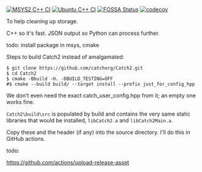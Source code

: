 [![MSYS2 C++ CI](https://github.com/ployt0/DupeFinder/actions/workflows/msys2-cpp.yml/badge.svg)](https://github.com/ployt0/DupeFinder/actions/workflows/msys2-cpp.yml) [![Ubuntu C++ CI](https://github.com/ployt0/DupeFinder/actions/workflows/linux-cpp.yml/badge.svg)](https://github.com/ployt0/DupeFinder/actions/workflows/linux-cpp.yml) [![FOSSA Status](https://app.fossa.com/api/projects/git%2Bgithub.com%2Fployt0%2FDupeFinder.svg?type=shield&issueType=license)](https://app.fossa.com/projects/git%2Bgithub.com%2Fployt0%2FDupeFinder?ref=badge_shield&issueType=license) [![codecov](https://codecov.io/gh/ployt0/DupeFinder/graph/badge.svg?token=NXCS61I997)](https://codecov.io/gh/ployt0/DupeFinder)

To help cleaning up storage.

C++ so it's fast. JSON output so Python can process further.

todo: install package in msys, cmake

Steps to build Catch2 instead of amalgamated:

```
$ git clone https://github.com/catchorg/Catch2.git
$ cd Catch2
$ cmake -Bbuild -H. -DBUILD_TESTING=OFF
#$ cmake --build build/ --target install --prefix just_for_config_hpp
```

We don't even need the exact catch_user_config.hpp from it; an empty one works fine.

`Catch2\build\src` is populated by build and contains the very same static libraries that would be installed, `libCatch2.a` and `libCatch2Main.a`.

Copy these and the header (if any) into the source directory. I'll do this in GitHub actions.

todo:

https://github.com/actions/upload-release-asset

